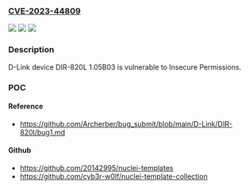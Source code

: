 ### [CVE-2023-44809](https://cve.mitre.org/cgi-bin/cvename.cgi?name=CVE-2023-44809)
![](https://img.shields.io/static/v1?label=Product&message=n%2Fa&color=blue)
![](https://img.shields.io/static/v1?label=Version&message=n%2Fa&color=blue)
![](https://img.shields.io/static/v1?label=Vulnerability&message=n%2Fa&color=brighgreen)

### Description

D-Link device DIR-820L 1.05B03 is vulnerable to Insecure Permissions.

### POC

#### Reference
- https://github.com/Archerber/bug_submit/blob/main/D-Link/DIR-820l/bug1.md

#### Github
- https://github.com/20142995/nuclei-templates
- https://github.com/cyb3r-w0lf/nuclei-template-collection

